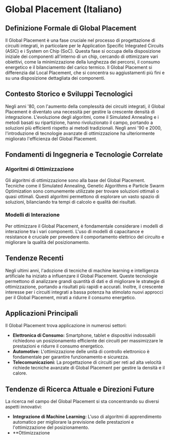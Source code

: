 # Global Placement (Italiano)

## Definizione Formale di Global Placement

Il Global Placement è una fase cruciale nel processo di progettazione di circuiti integrati, in particolare per le Application Specific Integrated Circuits (ASIC) e i System on Chip (SoC). Questa fase si occupa della disposizione iniziale dei componenti all'interno di un chip, cercando di ottimizzare vari obiettivi, come la minimizzazione della lunghezza dei percorsi, il consumo energetico e il bilanciamento del carico termico. Il Global Placement si differenzia dal Local Placement, che si concentra su aggiustamenti più fini e su una disposizione dettagliata dei componenti.

## Contesto Storico e Sviluppi Tecnologici

Negli anni '80, con l'aumento della complessità dei circuiti integrati, il Global Placement è diventato una necessità per gestire la crescente densità di integrazione. L'evoluzione degli algoritmi, come il Simulated Annealing e i metodi basati su ripartizione, hanno rivoluzionato il campo, portando a soluzioni più efficienti rispetto ai metodi tradizionali. Negli anni '90 e 2000, l'introduzione di tecnologie avanzate di ottimizzazione ha ulteriormente migliorato l'efficienza del Global Placement.

## Fondamenti di Ingegneria e Tecnologie Correlate

### Algoritmi di Ottimizzazione

Gli algoritmi di ottimizzazione sono alla base del Global Placement. Tecniche come il Simulated Annealing, Genetic Algorithms e Particle Swarm Optimization sono comunemente utilizzate per trovare soluzioni ottimali o quasi ottimali. Questi algoritmi permettono di esplorare un vasto spazio di soluzioni, bilanciando tra tempi di calcolo e qualità dei risultati.

### Modelli di Interazione

Per ottimizzare il Global Placement, è fondamentale considerare i modelli di interazione tra i vari componenti. L'uso di modelli di capacitance e resistance è cruciale per prevedere il comportamento elettrico del circuito e migliorare la qualità del posizionamento.

## Tendenze Recenti

Negli ultimi anni, l'adozione di tecniche di machine learning e intelligenza artificiale ha iniziato a influenzare il Global Placement. Queste tecnologie permettono di analizzare grandi quantità di dati e di migliorare le strategie di ottimizzazione, portando a risultati più rapidi e accurati. Inoltre, il crescente interesse per i circuiti integrati a bassa potenza ha stimolato nuovi approcci per il Global Placement, mirati a ridurre il consumo energetico.

## Applicazioni Principali

Il Global Placement trova applicazione in numerosi settori:

- **Elettronica di Consumo:** Smartphone, tablet e dispositivi indossabili richiedono un posizionamento efficiente dei circuiti per massimizzare le prestazioni e ridurre il consumo energetico.
- **Automotive:** L'ottimizzazione delle unità di controllo elettronico è fondamentale per garantire funzionamento e sicurezza.
- **Telecomunicazioni:** La progettazione di circuiti per reti ad alta velocità richiede tecniche avanzate di Global Placement per gestire la densità e il calore.

## Tendenze di Ricerca Attuale e Direzioni Future

La ricerca nel campo del Global Placement si sta concentrando su diversi aspetti innovativi:

- **Integrazione di Machine Learning:** L'uso di algoritmi di apprendimento automatico per migliorare la previsione delle prestazioni e l'ottimizzazione del posizionamento.
- **Ottimizzazione